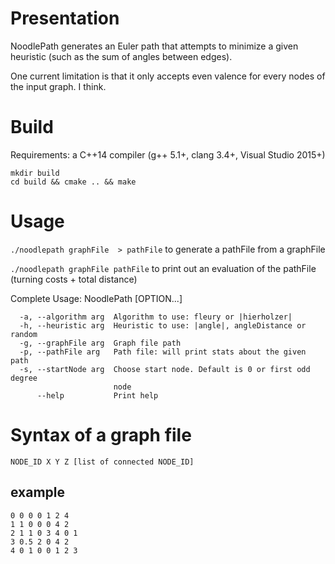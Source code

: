 # Presentation

NoodlePath generates an Euler path that attempts to minimize a given heuristic (such as the sum of angles between edges).

One current limitation is that it only accepts even valence for every nodes of the input graph. I think.



# Build
Requirements: a C++14 compiler (g++ 5.1+, clang 3.4+, Visual Studio 2015+)

```
mkdir build
cd build && cmake .. && make
```

# Usage

`./noodlepath graphFile  > pathFile` to generate a pathFile from a graphFile

`./noodlepath graphFile pathFile` to print out an evaluation of the pathFile (turning costs + total distance) 

Complete Usage:
  NoodlePath [OPTION...]

```
  -a, --algorithm arg  Algorithm to use: fleury or |hierholzer|
  -h, --heuristic arg  Heuristic to use: |angle|, angleDistance or random
  -g, --graphFile arg  Graph file path
  -p, --pathFile arg   Path file: will print stats about the given path
  -s, --startNode arg  Choose start node. Default is 0 or first odd degree
                       node
      --help           Print help
```

# Syntax of a graph file

``` 
NODE_ID X Y Z [list of connected NODE_ID]
```

## example
```
0 0 0 0 1 2 4
1 1 0 0 0 4 2
2 1 1 0 3 4 0 1
3 0.5 2 0 4 2
4 0 1 0 0 1 2 3
```



